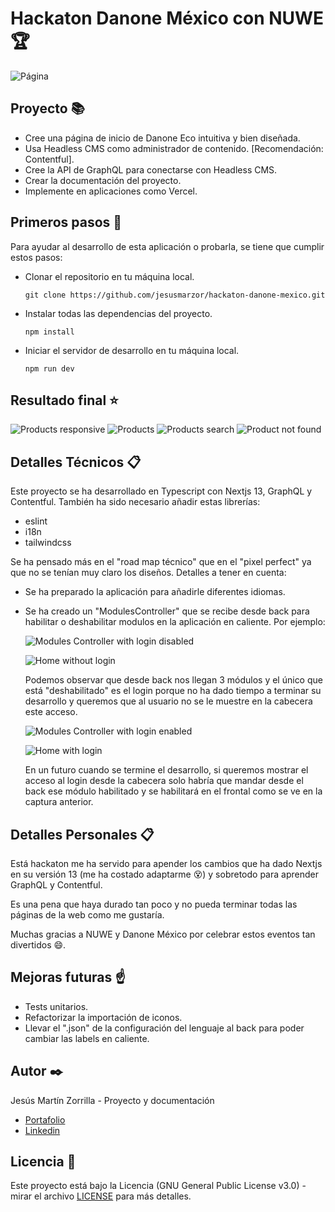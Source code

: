 # Hackaton Danone México con NUWE :trophy:

![Página](docs/heroReadme.png)

## Proyecto :books:
- Cree una página de inicio de Danone Eco intuitiva y bien diseñada.
- Usa Headless CMS como administrador de contenido. [Recomendación: Contentful].
- Cree la API de GraphQL para conectarse con Headless CMS.
- Crear la documentación del proyecto.
- Implemente en aplicaciones como Vercel.

## Primeros pasos :rocket:
Para ayudar al desarrollo de esta aplicación o probarla, se tiene que cumplir estos pasos:
- Clonar el repositorio en tu máquina local.
    ```
    git clone https://github.com/jesusmarzor/hackaton-danone-mexico.git
    ```
- Instalar todas las dependencias del proyecto.
    ```
    npm install
    ```

- Iniciar el servidor de desarrollo en tu máquina local.
    ```
    npm run dev
    ```

## Resultado final :star:

![Products responsive](docs/productsResponsive.png)
![Products](docs/products.png)
![Products search](docs/search.png)
![Product not found](docs/productNotFound.png)

## Detalles Técnicos 📋
Este proyecto se ha desarrollado en Typescript con Nextjs 13, GraphQL y Contentful. También ha sido necesario añadir estas librerías:
- eslint
- i18n
- tailwindcss

Se ha pensado más en el "road map técnico" que en el "pixel perfect" ya que no se tenían muy claro los diseños. Detalles a tener en cuenta:

- Se ha preparado la aplicación para añadirle diferentes idiomas.

- Se ha creado un "ModulesController" que se recibe desde back para habilitar o deshabilitar modulos en la aplicación en caliente. Por ejemplo:

    ![Modules Controller with login disabled](docs/modulesControllerLoginDisabled.png)

    ![Home without login](docs/homeWithoutLogin.png)

    Podemos observar que desde back nos llegan 3 módulos y el único que está "deshabilitado" es el login porque no ha dado tiempo a terminar su desarrollo y queremos que al usuario no se le muestre en la cabecera este acceso.

    ![Modules Controller with login enabled](docs/modulesControllerLoginEnabled.png)

    ![Home with login](docs/homeWithLogin.png)


    En un futuro cuando se termine el desarrollo, si queremos mostrar el acceso al login desde la cabecera solo habría que mandar desde el back ese módulo habilitado y se habilitará en el frontal como se ve en la captura anterior.

## Detalles Personales 📋
Está hackaton me ha servido para apender los cambios que ha dado Nextjs en su versión 13 (me ha costado adaptarme :dizzy_face:) y sobretodo para aprender GraphQL y Contentful.

Es una pena que haya durado tan poco y no pueda terminar todas las páginas de la web como me gustaría.

Muchas gracias a NUWE y Danone México por celebrar estos eventos tan divertidos :smile:.

## Mejoras futuras :point_up:
- Tests unitarios.
- Refactorizar la importación de iconos.
- Llevar el ".json" de la configuración del lenguaje al back para poder cambiar las labels en caliente.

## Autor ✒️
Jesús Martín Zorrilla - Proyecto y documentación
- [Portafolio](https://jesusmarzor.vercel.app)
- [Linkedin](https://linkedin.com/in/jesusmarzor)

## Licencia 📄
Este proyecto está bajo la Licencia (GNU General Public License v3.0) - mirar el archivo [LICENSE](LICENSE) para más detalles.